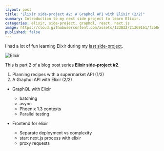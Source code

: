 ```yaml
---
layout: post
title: "Elixir side-project #2: A Graphql API with Elixir (2/2)"
summary: Introduction to my next side project to learn Elixir.
categories: elixir, side-project, graphql, react, next.js
image: https://cloud.githubusercontent.com/assets/133832/21369161/f3b8dae6-c705-11e6-8f9e-2195ebb85a95.png
published: false
---
```


I had a lot of fun learning Elixir during my [last side-project](/post/learning-elixir-first-side-project). 

![Elixir](https://user-images.githubusercontent.com/133832/30913555-ede256ac-a390-11e7-8f3a-b8e70b00e702.png)

This is part 2 of a blog post series **Elixir side-project #2**.
1. Planning recipes with a supermarket API (1/2)
2. A Graphql API with Elixir (2/2)



- GraphQL with Elixir 
	- batching
	- async
	- Phoenix 1.3 contexts
	- Parallel testing


- Frontend for elixir 
	- Separate deployment vs complexity 
	- start next.js process with elixir
	- proxy requests 
